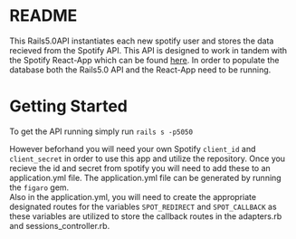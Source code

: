 # README

This Rails5.0API instantiates each new spotify user and stores the data recieved from the Spotify API. 
This API is designed to work in tandem with the Spotify React-App which can be found [here](https://github.com/mahatikg/react_spotify). 
In order to populate the database both the Rails5.0 API and the React-App need to be running. 


# Getting Started

To get the API running simply run ```rails s -p5050```

However beforhand you will need your own Spotify ```client_id``` and ```client_secret``` in order to use this app and utilize the repository.
Once you recieve the id and secret from spotify you will need to add these to an application.yml file.
The application.yml file can be generated by running the ```figaro``` gem.  
Also in the application.yml, you will need to create the appropriate designated routes for the variables ```SPOT_REDIRECT``` and ```SPOT_CALLBACK``` as these variables are utilized to store the callback routes in the adapters.rb and sessions_controller.rb. 
